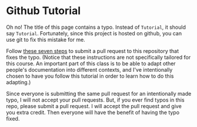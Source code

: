 # Github Tutorial

Oh no!
The title of this page contains a typo.
Instead of `Tutorial`, it should say `Tutorial`.
Fortunately, since this project is hosted on github,
you can use git to fix this mistake for me.

Follow [these seven steps](https://jarv.is/notes/how-to-pull-request-fork-github/) to submit a pull request to this repository that fixes the typo.
(Notice that these instructions are not specifically tailored for this course.
An important part of this class is to be able to adapt other people's documentation into different contexts,
and I've intentionally chosen to have you follow this tutorial in order to learn how to do this adapting.)

Since everyone is submitting the same pull request for an intentionally made typo,
I will not accept your pull requests.
But, if you ever find typos in this repo, please submit a pull request.
I will accept the pull request and give you extra credit.
Then everyone will have the benefit of having the typo fixed.

<!--
The basic procedure for contributing a change to a project on github is as follows:

1. Fork the project
1. Make changes to the forked project
1. Submit a "pull request" to the original project

The maintainer of the original project then reviews the changes and decides whether to accept or reject the pull request.
-->


<!--
In this tutorial, you will learn how to integrate git with github.
Github is a website for hosting git repos.
Many others exist (e.g. bitbucket and gitlab),
but github is the most popular and so it is what we will use in this class.
The techniques for using the other services are essentially the same.

##

Use the official github documentation to:

1. If you don't already have a github account, create one by [clicking here](https://github.com/join).
   You may use any username you want for the account, and it does not have to match your CMC account.
   I recommend using your full name, if it is available, as this account can serve as a "portfolio" for when you apply to jobs in the future.
   
1. Create a new repo by following [these official github instructions](https://help.github.com/en/github/creating-cloning-and-archiving-repositories/creating-a-new-repository).
   You should call your repo `firstrepo` and initialize it to be empty.
-->
